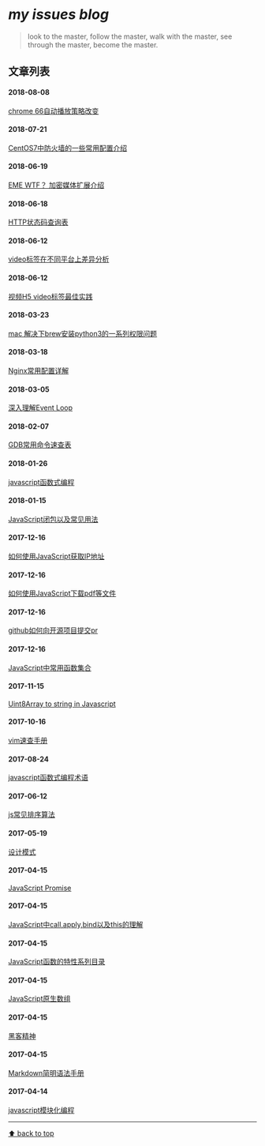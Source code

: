 
# *my issues blog*
>  look to the master,
>  follow the master,
>  walk with the master,
>  see through the master,
>  become the master.
## 文章列表


#### 2018-08-08
[chrome 66自动播放策略改变](https://github.com/gnipbao/iblog/issues/25)
#### 2018-07-21
[CentOS7中防火墙的一些常用配置介绍](https://github.com/gnipbao/iblog/issues/28)
#### 2018-06-19
[EME WTF？ 加密媒体扩展介绍](https://github.com/gnipbao/iblog/issues/26)
#### 2018-06-18
[HTTP状态码查询表](https://github.com/gnipbao/iblog/issues/21)
#### 2018-06-12
[video标签在不同平台上差异分析](https://github.com/gnipbao/iblog/issues/27)
#### 2018-06-12
[ 视频H5 video标签最佳实践](https://github.com/gnipbao/iblog/issues/11)
#### 2018-03-23
[mac 解决下brew安装python3的一系列权限问题](https://github.com/gnipbao/iblog/issues/24)
#### 2018-03-18
[Nginx常用配置详解](https://github.com/gnipbao/iblog/issues/23)
#### 2018-03-05
[深入理解Event Loop](https://github.com/gnipbao/iblog/issues/20)
#### 2018-02-07
[GDB常用命令速查表](https://github.com/gnipbao/iblog/issues/22)
#### 2018-01-26
[javascript函数式编程](https://github.com/gnipbao/iblog/issues/14)
#### 2018-01-15
[JavaScript闭包以及常见用法](https://github.com/gnipbao/iblog/issues/9)
#### 2017-12-16
[如何使用JavaScript获取IP地址](https://github.com/gnipbao/iblog/issues/18)
#### 2017-12-16
[如何使用JavaScript下载pdf等文件](https://github.com/gnipbao/iblog/issues/17)
#### 2017-12-16
[github如何向开源项目提交pr](https://github.com/gnipbao/iblog/issues/19)
#### 2017-12-16
[JavaScript中常用函数集合](https://github.com/gnipbao/iblog/issues/6)
#### 2017-11-15
[Uint8Array to string in Javascript](https://github.com/gnipbao/iblog/issues/16)
#### 2017-10-16
[vim速查手册](https://github.com/gnipbao/iblog/issues/15)
#### 2017-08-24
[javascript函数式编程术语](https://github.com/gnipbao/iblog/issues/13)
#### 2017-06-12
[js常见排序算法](https://github.com/gnipbao/iblog/issues/1)
#### 2017-05-19
[设计模式](https://github.com/gnipbao/iblog/issues/12)
#### 2017-04-15
[JavaScript Promise](https://github.com/gnipbao/iblog/issues/10)
#### 2017-04-15
[JavaScript中call,apply,bind以及this的理解](https://github.com/gnipbao/iblog/issues/7)
#### 2017-04-15
[JavaScript函数的特性系列目录](https://github.com/gnipbao/iblog/issues/8)
#### 2017-04-15
[JavaScript原生数组](https://github.com/gnipbao/iblog/issues/5)
#### 2017-04-15
[黑客精神](https://github.com/gnipbao/iblog/issues/3)
#### 2017-04-15
[Markdown简明语法手册](https://github.com/gnipbao/iblog/issues/4)
#### 2017-04-14
[javascript模块化编程](https://github.com/gnipbao/iblog/issues/2)
***************
[⬆ back to top](#文章列表)
